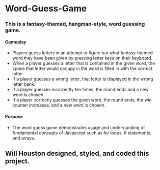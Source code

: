 # Word-Guess-Game
### This is a fantasy-themed, hangman-style, word guessing game.
#### Gameplay
* Players guess letters in an attempt to figure out what fantasy-themed word they have been given by pressing letter keys on their keyboard.
* When a player guesses a letter that is contained in the given word, the space that letter would occupy in the word is filled in with the correct letter.
* If a player guesses a wrong letter, that letter is displayed in the wrong letter bank.
* If a player guesses incorrectly ten times, the round ends and a new word is chosen.
* If a player correctly guesses the given word, the round ends, the win counter increases, and a new word is chosen.
#### Purpose
* The word guess game demonstrates usage and understanding of fundamental concepts of Javascript such as for loops, if statements, and arrays.
## Will Houston designed, styled, and coded this project.